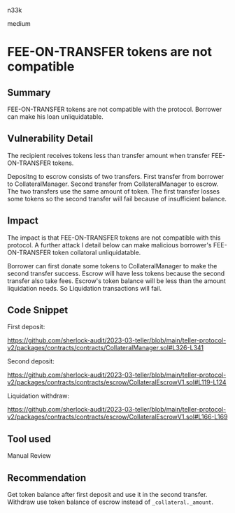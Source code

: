 n33k

medium

# FEE-ON-TRANSFER tokens are not compatible

## Summary
FEE-ON-TRANSFER tokens are not compatible with the protocol. Borrower can make his loan unliquidatable.

## Vulnerability Detail

The recipient receives tokens less than transfer amount when transfer FEE-ON-TRANSFER tokens.

Depositng to escrow consists of two transfers. First transfer from borrower to CollateralManager. Second transfer from CollateralManager to escrow. The two transfers use the same amount of token. The first transfer losses some tokens so the second transfer will fail because of insufficient balance.

## Impact

The impact is that FEE-ON-TRANSFER tokens are not compatible with this protocol. A further attack I detail below can make malicious borrower's FEE-ON-TRANSFER token collatoral unliquidatable.

Borrower can first donate some tokens to CollateralManager to make the second transfer success. Escrow will have less tokens because the second transfer also take fees. Escrow's token balance will be less than the amount liquidation needs. So Liquidation transactions will fail.

## Code Snippet

First deposit:

https://github.com/sherlock-audit/2023-03-teller/blob/main/teller-protocol-v2/packages/contracts/contracts/CollateralManager.sol#L326-L341

Second deposit:

https://github.com/sherlock-audit/2023-03-teller/blob/main/teller-protocol-v2/packages/contracts/contracts/escrow/CollateralEscrowV1.sol#L119-L124

Liquidation withdraw:

https://github.com/sherlock-audit/2023-03-teller/blob/main/teller-protocol-v2/packages/contracts/contracts/escrow/CollateralEscrowV1.sol#L166-L169

## Tool used

Manual Review

## Recommendation

Get token balance after first deposit and use it in the second transfer. Withdraw use token balance of escrow instead of `_collateral._amount`.
